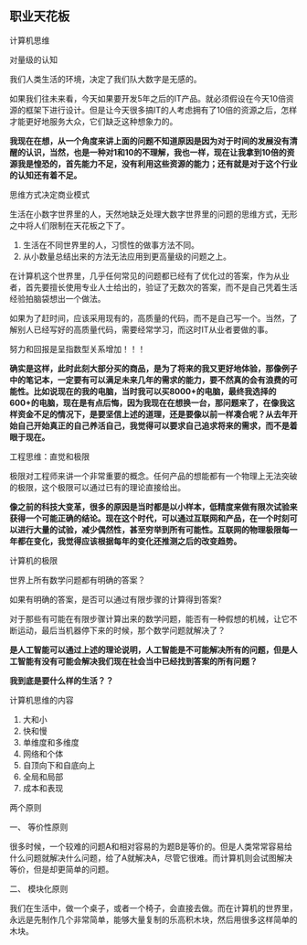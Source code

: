 ## 职业天花板

计算机思维

对量级的认知

我们人类生活的环境，决定了我们队大数字是无感的。

如果我们往未来看，今天如果要开发5年之后的IT产品。就必须假设在今天10倍资源的框架下进行设计。但是让今天很多搞IT的人考虑拥有了10倍的资源之后，怎样才能更好地服务大众，它们缺乏这种想象力的。

**我现在在想，从一个角度来讲上面的问题不知道原因是因为对于时间的发展没有清醒的认识，当然，也是一种对1和10的不理解，我也一样，现在让我拿到10倍的资源我是惶恐的，首先能力不足，没有利用这些资源的能力；还有就是对于这个行业的认知还有着不足。**


思维方式决定商业模式

生活在小数字世界里的人，天然地缺乏处理大数字世界里的问题的思维方式，无形之中将人们限制在天花板之下了。

1. 生活在不同世界里的人，习惯性的做事方法不同。
2. 从小数量总结出来的方法无法应用到更高量级的问题之上。

在计算机这个世界里，几乎任何常见的问题都已经有了优化过的答案，作为从业者，首先要擅长使用专业人士给出的，验证了无数次的答案，而不是自己凭着生活经验拍脑袋想出一个做法。

如果为了赶时间，应该采用现有的，高质量的代码，而不是自己写一个。当然，了解别人已经写好的高质量代码，需要经常学习，而这时IT从业者要做的事。

努力和回报是呈指数型关系增加！！！

**确实是这样，此时此刻大部分买的商品，是为了将来的我又更好地体验，那像例子中的笔记本，一定要有可以满足未来几年的需求的能力，要不然真的会有浪费的可能性。比如说现在的我的电脑，当时我可以买8000+的电脑，最终我选择的600+的电脑，现在是有点后悔，因为我现在在想换一台，那问题来了，在像我这样资金不足的情况下，是要坚信上述的道理，还是要像以前一样凑合呢？从去年开始自己开始真正的自己养活自己，我觉得可以要求自己追求将来的需求，而不是着眼于现在。**


工程思维：直觉和极限

极限对工程师来讲一个非常重要的概念。任何产品的想能都有一个物理上无法突破的极限，这个极限可以通过已有的理论直接给出。

**像之前的科技大变革，很多的原因是当时都是以小样本，低精度来做有限次试验来获得一个可能正确的结论。现在这个时代，可以通过互联网和产品，在一个时刻可以进行大量的试验，减少偶然性，甚至穷举到所有可能性。互联网的物理极限每一年都在变化，我觉得应该根据每年的变化还推测之后的改变趋势。**


计算机的极限

世界上所有数学问题都有明确的答案？

如果有明确的答案，是否可以通过有限步骤的计算得到答案?

对于那些有可能在有限步骤计算出来的数学问题，能否有一种假想的机械，让它不断运动，最后当机器停下来的时候，那个数学问题就解决了？

**是人工智能可以通过上述的理论说明，人工智能是不可能解决所有的问题，但是人工智能有没有可能会解决我们现在社会当中已经找到答案的所有问题？**


**我到底是要什么样的生活？？**


计算机思维的内容

1. 大和小
2. 快和慢
3. 单维度和多维度
4. 网络和个体
5. 自顶向下和自底向上
6. 全局和局部
7. 成本和表现

两个原则

一、 等价性原则

很多时候，一个较难的问题A和相对容易的为题B是等价的。但是人类常常容易给什么问题就解决什么问题，给了A就解决A，尽管它很难。而计算机则会试图解决等价，但是却更简单的问题。

二、 模块化原则

我们在生活中，做一个桌子，或者一个椅子，会直接去做。而在计算机的世界里，永远是先制作几个非常简单，能够大量复制的乐高积木块，然后用很多这样简单的木块。





















